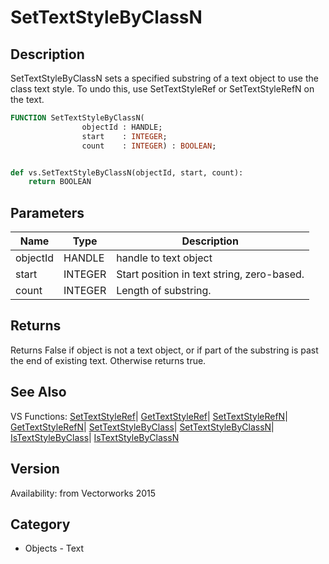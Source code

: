 # SetTextStyleByClassN

## Description
SetTextStyleByClassN sets a specified substring of a text object to use the class text style. To undo this, use SetTextStyleRef or SetTextStyleRefN on the text.

```pascal
FUNCTION SetTextStyleByClassN(
				objectId : HANDLE;
				start    : INTEGER;
				count    : INTEGER) : BOOLEAN;
```

```python

def vs.SetTextStyleByClassN(objectId, start, count):
    return BOOLEAN
```

## Parameters
|Name|Type|Description|
|---|---|---|
|objectId|HANDLE|handle to text object|
|start|INTEGER|Start position in text string, zero-based.|
|count|INTEGER|Length of substring.|

## Returns
Returns False if object is not a text object, or if part of the substring is past the end of existing text. Otherwise returns true.

## See Also
VS Functions:
[SetTextStyleRef](SetTextStyleRef.md)| [GetTextStyleRef](GetTextStyleRef.md)| [SetTextStyleRefN](SetTextStyleRefN.md)| [GetTextStyleRefN](GetTextStyleRefN.md)| [SetTextStyleByClass](SetTextStyleByClass.md)| [SetTextStyleByClassN](SetTextStyleByClassN.md)| [IsTextStyleByClass](IsTextStyleByClass.md)| [IsTextStyleByClassN](IsTextStyleByClassN.md)

## Version
Availability: from Vectorworks 2015
## Category
* Objects - Text

